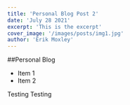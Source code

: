 ```yaml
---
title: 'Personal Blog Post 2'
date: 'July 28 2021'
excerpt: 'This is the excerpt'
cover_image: '/images/posts/img1.jpg'
author: 'Erik Moxley'
---
```


##Personal Blog

* Item 1
* Item 2

Testing Testing